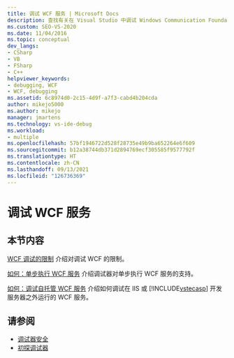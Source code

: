 ```yaml
---
title: 调试 WCF 服务 | Microsoft Docs
description: 查找有关在 Visual Studio 中调试 Windows Communication Foundation (WCF) 服务的文章的链接。
ms.custom: SEO-VS-2020
ms.date: 11/04/2016
ms.topic: conceptual
dev_langs:
- CSharp
- VB
- FSharp
- C++
helpviewer_keywords:
- debugging, WCF
- WCF, debugging
ms.assetid: 6c8974d0-2c15-4d9f-a7f3-cabd4b204cda
author: mikejo5000
ms.author: mikejo
manager: jmartens
ms.technology: vs-ide-debug
ms.workload:
- multiple
ms.openlocfilehash: 57bf1946722d528f28735e49b9ba652264e6f609
ms.sourcegitcommit: b12a38744db371d2894769ecf305585f9577792f
ms.translationtype: HT
ms.contentlocale: zh-CN
ms.lasthandoff: 09/13/2021
ms.locfileid: "126736369"
---
```

# <a name="debugging-wcf-services"></a>调试 WCF 服务
## <a name="in-this-section"></a>本节内容
 [WCF 调试的限制](../debugger/limitations-on-wcf-debugging.md) 介绍对调试 WCF 的限制。

 [如何：单步执行 WCF 服务](../debugger/how-to-step-into-wcf-services.md) 介绍调试器对单步执行 WCF 服务的支持。

 [如何：调试自托管 WCF 服务](../debugger/how-to-debug-a-self-hosted-wcf-service.md) 介绍如何调试在 IIS 或 [!INCLUDE[vstecasp](../code-quality/includes/vstecasp_md.md)] 开发服务器之外运行的 WCF 服务。

## <a name="see-also"></a>请参阅
- [调试器安全](../debugger/debugger-security.md)
- [初探调试器](../debugger/debugger-feature-tour.md)